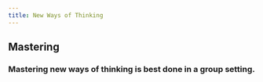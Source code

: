 ```yaml
---
title: New Ways of Thinking
---
```


## Mastering
### Mastering new ways of thinking is best done in a group setting.
